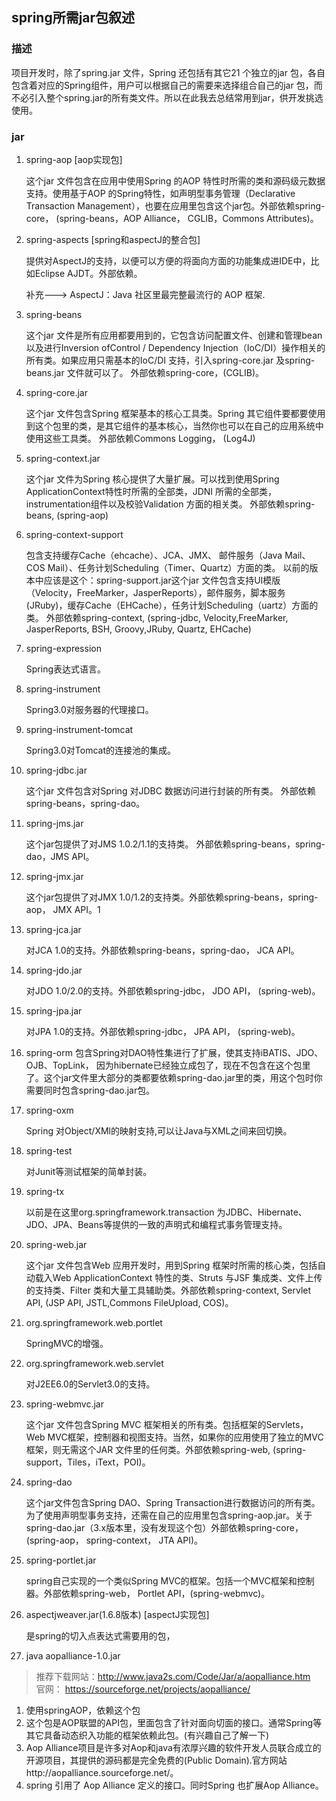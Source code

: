 ## spring所需jar包叙述

### 描述 

  项目开发时，除了spring.jar 文件，Spring 还包括有其它21 个独立的jar 包，各自包含着对应的Spring组件，用户可以根据自己的需要来选择组合自己的jar 包，而不必引入整个spring.jar的所有类文件。所以在此我去总结常用到jar，供开发挑选使用。

### jar

1. spring-aop  [aop实现包]

	这个jar 文件包含在应用中使用Spring 的AOP 特性时所需的类和源码级元数据支持。使用基于AOP 的Spring特性，如声明型事务管理（Declarative Transaction Management），也要在应用里包含这个jar包。外部依赖spring-core， (spring-beans，AOP Alliance， CGLIB，Commons Attributes)。

2. spring-aspects  [spring和aspectJ的整合包]

 	提供对AspectJ的支持，以便可以方便的将面向方面的功能集成进IDE中，比如Eclipse AJDT。外部依赖。
	
	补充--->	AspectJ：Java 社区里最完整最流行的 AOP 框架.

3. spring-beans

	这个jar 文件是所有应用都要用到的，它包含访问配置文件、创建和管理bean 以及进行Inversion ofControl / Dependency Injection（IoC/DI）操作相关的所有类。如果应用只需基本的IoC/DI 支持，引入spring-core.jar 及spring-beans.jar 文件就可以了。
	外部依赖spring-core，(CGLIB)。

4. spring-core.jar

	这个jar 文件包含Spring 框架基本的核心工具类。Spring 其它组件要都要使用到这个包里的类，是其它组件的基本核心，当然你也可以在自己的应用系统中使用这些工具类。
	外部依赖Commons Logging， (Log4J)

5. spring-context.jar

	这个jar 文件为Spring 核心提供了大量扩展。可以找到使用Spring ApplicationContext特性时所需的全部类，JDNI 所需的全部类，instrumentation组件以及校验Validation 方面的相关类。
	外部依赖spring-beans, (spring-aop)

6. spring-context-support

	包含支持缓存Cache（ehcache）、JCA、JMX、 邮件服务（Java Mail、COS Mail）、任务计划Scheduling（Timer、Quartz）方面的类。
	以前的版本中应该是这个：spring-support.jar这个jar 文件包含支持UI模版（Velocity，FreeMarker，JasperReports），邮件服务，脚本服务(JRuby)，缓存Cache（EHCache），任务计划Scheduling（uartz）方面的类。
	外部依赖spring-context, (spring-jdbc, Velocity,FreeMarker, JasperReports, BSH, Groovy,JRuby, Quartz, EHCache)

7. spring-expression
  
	Spring表达式语言。

8.	spring-instrument 
	
	Spring3.0对服务器的代理接口。
 
9. spring-instrument-tomcat 
	
	Spring3.0对Tomcat的连接池的集成。
 
10. spring-jdbc.jar

	这个jar 文件包含对Spring 对JDBC 数据访问进行封装的所有类。
	外部依赖spring-beans，spring-dao。
 
11. spring-jms.jar

	这个jar包提供了对JMS 1.0.2/1.1的支持类。
	外部依赖spring-beans，spring-dao，JMS API。
 
12. spring-jmx.jar
	
	这个jar包提供了对JMX 1.0/1.2的支持类。外部依赖spring-beans，spring-aop， JMX API。1
13. spring-jca.jar

	对JCA 1.0的支持。外部依赖spring-beans，spring-dao， JCA API。

14. spring-jdo.jar

	对JDO 1.0/2.0的支持。外部依赖spring-jdbc， JDO API， (spring-web)。

15. spring-jpa.jar

	对JPA 1.0的支持。外部依赖spring-jdbc， JPA API， (spring-web)。
 
16. spring-orm 
	包含Spring对DAO特性集进行了扩展，使其支持iBATIS、JDO、OJB、TopLink，  因为hibernate已经独立成包了，现在不包含在这个包里了。这个jar文件里大部分的类都要依赖spring-dao.jar里的类，用这个包时你需要同时包含spring-dao.jar包。
 
17. spring-oxm  
	
	Spring 对Object/XMl的映射支持,可以让Java与XML之间来回切换。
 
18. spring-test
		
	对Junit等测试框架的简单封装。
 
19. spring-tx
	
	以前是在这里org.springframework.transaction
	为JDBC、Hibernate、JDO、JPA、Beans等提供的一致的声明式和编程式事务管理支持。
 
20. spring-web.jar
	
	这个jar 文件包含Web 应用开发时，用到Spring 框架时所需的核心类，包括自动载入Web ApplicationContext 特性的类、Struts 与JSF 集成类、文件上传的支持类、Filter 类和大量工具辅助类。外部依赖spring-context, Servlet API, (JSP API, JSTL,Commons FileUpload, COS)。
 
21. org.springframework.web.portlet  
	
	SpringMVC的增强。
22. org.springframework.web.servlet  
	
	对J2EE6.0的Servlet3.0的支持。

 
24. spring-webmvc.jar

	这个jar 文件包含Spring MVC 框架相关的所有类。包括框架的Servlets，Web MVC框架，控制器和视图支持。当然，如果你的应用使用了独立的MVC 框架，则无需这个JAR 文件里的任何类。外部依赖spring-web, (spring-support，Tiles，iText，POI)。
 
25. spring-dao
	
	这个jar文件包含Spring DAO、Spring Transaction进行数据访问的所有类。为了使用声明型事务支持，还需在自己的应用里包含spring-aop.jar。关于spring-dao.jar（3.x版本里，没有发现这个包）外部依赖spring-core，(spring-aop， spring-context， JTA API)。
 
26. spring-portlet.jar
	
	spring自己实现的一个类似Spring MVC的框架。包括一个MVC框架和控制器。外部依赖spring-web， Portlet API，(spring-webmvc)。
27. aspectjweaver.jar(1.6.8版本)   [aspectJ实现包]
  	
	 是spring的切入点表达式需要用的包，

28. java aopalliance-1.0.jar 


> 推荐下载网站：http://www.java2s.com/Code/Jar/a/aopalliance.htm<br/>
>	官网：	https://sourceforge.net/projects/aopalliance/			
	
1. 使用springAOP，依赖这个包	
2. 这个包是AOP联盟的API包，里面包含了针对面向切面的接口。通常Spring等其它具备动态织入功能的框架依赖此包。(有兴趣自己了解一下)
3. Aop Alliance项目是许多对Aop和java有浓厚兴趣的软件开发人员联合成立的开源项目，其提供的源码都是完全免费的(Public Domain).官方网站http://aopalliance.sourceforge.net/。
4. spring 引用了 Aop Alliance 定义的接口。同时Spring 也扩展Aop Alliance。
